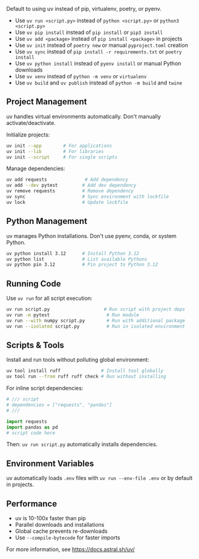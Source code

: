 Default to using uv instead of pip, virtualenv, poetry, or pyenv.

- Use `uv run <script.py>` instead of `python <script.py>` or `python3 <script.py>`
- Use `uv pip install` instead of `pip install` or `pip3 install`
- Use `uv add <package>` instead of `pip install <package>` in projects
- Use `uv init` instead of `poetry new` or manual `pyproject.toml` creation
- Use `uv sync` instead of `pip install -r requirements.txt` or `poetry install`
- Use `uv python install` instead of `pyenv install` or manual Python downloads
- Use `uv venv` instead of `python -m venv` or `virtualenv`
- Use `uv build` and `uv publish` instead of `python -m build` and `twine`

## Project Management

uv handles virtual environments automatically. Don't manually activate/deactivate.

Initialize projects:
```bash
uv init --app        # For applications
uv init --lib        # For libraries  
uv init --script     # For single scripts
```

Manage dependencies:
```bash
uv add requests              # Add dependency
uv add --dev pytest         # Add dev dependency
uv remove requests          # Remove dependency
uv sync                     # Sync environment with lockfile
uv lock                     # Update lockfile
```

## Python Management

uv manages Python installations. Don't use pyenv, conda, or system Python.

```bash
uv python install 3.12      # Install Python 3.12
uv python list              # List available Pythons
uv python pin 3.12          # Pin project to Python 3.12
```

## Running Code

Use `uv run` for all script execution:

```bash
uv run script.py                    # Run script with project deps
uv run -m pytest                     # Run module
uv run --with numpy script.py        # Run with additional package
uv run --isolated script.py          # Run in isolated environment
```

## Scripts & Tools

Install and run tools without polluting global environment:

```bash
uv tool install ruff               # Install tool globally
uv tool run --from ruff ruff check # Run without installing
```

For inline script dependencies:
```python
# /// script
# dependencies = ["requests", "pandas"]
# ///

import requests
import pandas as pd
# script code here
```

Then: `uv run script.py` automatically installs dependencies.

## Environment Variables

uv automatically loads `.env` files with `uv run --env-file .env` or by default in projects.

## Performance

- uv is 10-100x faster than pip
- Parallel downloads and installations
- Global cache prevents re-downloads
- Use `--compile-bytecode` for faster imports

For more information, see https://docs.astral.sh/uv/
